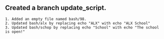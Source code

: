 ## Created a branch update_script.
	1. Added an empty file named bash/98.
	2. Updated bash/alx by replacing echo "ALX" with echo "ALX School"
	3. Updated bash/schop by replacing echo "School" with echo "The school is open!"
	
